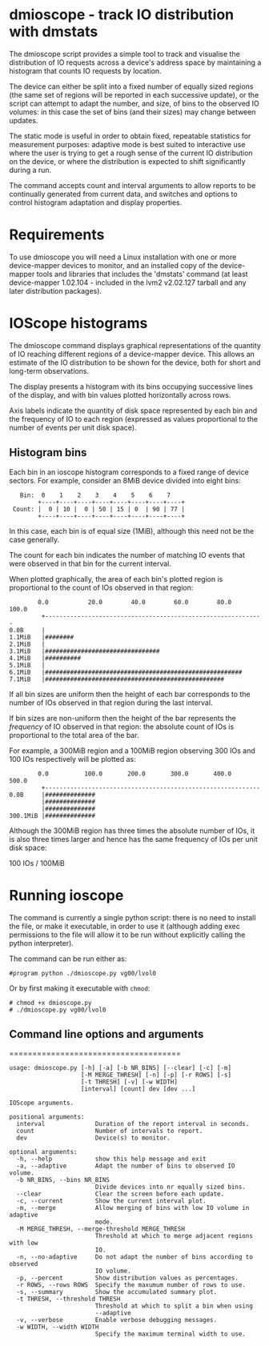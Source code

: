 # dmioscope - track IO distribution with dmstats

The dmioscope script provides a simple tool to track and visualise the
distribution of IO requests across a device's address space by
maintaining a histogram that counts IO requests by location.

The device can either be split into a fixed number of equally sized
regions (the same set of regions will be reported in each successive
update), or the script can attempt to adapt the number, and size, of
bins to the observed IO volumes: in this case the set of bins (and their
sizes) may change between updates.

The static mode is useful in order to obtain fixed, repeatable
statistics for measurement purposes: adaptive mode is best suited to
interactive use where the user is trying to get a rough sense of the
current IO distribution on the device, or where the distribution is
expected to shift significantly during a run.

The command accepts count and interval arguments to allow reports to be
continually generated from current data, and switches and options to
control histogram adaptation and display properties.


# Requirements

To use dmioscope you will need a Linux installation with one or more
device-mapper devices to monitor, and an installed copy of the
device-mapper tools and libraries that includes the 'dmstats' command
(at least device-mapper 1.02.104 - included in the lvm2 v2.02.127
tarball and any later distribution packages).

# IOScope histograms

The dmioscope command displays graphical representations of the quantity
of IO reaching different regions of a device-mapper device. This allows
an estimate of the IO distribution to be shown for the device, both for
short and long-term observations.

The display presents a histogram with its bins occupying successive
lines of the display, and with bin values plotted horizontally across
rows.

Axis labels indicate the quantity of disk space represented by each bin
and the frequency of IO to each region (expressed as values proportional
to the number of events per unit disk space).


## Histogram bins

Each bin in an ioscope histogram corresponds to a fixed range of device
sectors. For example, consider an 8MiB device divided into eight bins:

```
   Bin:  0    1    2    3    4    5    6    7
        +----+----+----+----+----+----+----+----+
 Count: |  0 | 10 |  0 | 50 | 15 | 0  | 90 | 77 |
        +----+----+----+----+----+----+----+----+
```

In this case, each bin is of equal size (1MiB), although this need not
be the case generally.

The count for each bin indicates the number of matching IO events that
were observed in that bin for the current interval.

When plotted graphically, the area of each bin's plotted region is
proportional to the count of IOs observed in that region:

```
        0.0           20.0        40.0        60.0        80.0       100.0
         +-------------------------------------------------------------
0.0B     |
1.1MiB   |########
2.1MiB   |
3.1MiB   |################################
4.1MiB   |##########
5.1MiB   |
6.1MiB   |#######################################################
7.1MiB   |##################################################
```

If all bin sizes are uniform then the height of each bar corresponds to
the number of IOs observed in that region during the last interval.

If bin sizes are non-uniform then the height of the bar represents the
*frequency* of IO observed in that region: the absolute count of IOs is
proportional to the total area of the bar.

For example, a 300MiB region and a 100MiB region observing 300 IOs and
100 IOs respectively will be plotted as:

```
        0.0          100.0       200.0       300.0       400.0       500.0
         +------------------------------------------------------------
0.0B     |##############
         |##############
         |##############
300.1MiB |##############
```

Although the 300MiB region has three times the absolute number of IOs,
it is also three times larger and hence has the same frequency of IOs
per unit disk space:

  100 IOs / 100MiB

# Running ioscope

The command is currently a single python script: there is no need to
install the file, or make it executable, in order to use it (although
adding exec permissions to the file will allow it to be run without
explicitly calling the python interpreter).

The command can be run either as:

```shell
#program python ./dmioscope.py vg00/lvol0
```

Or by first making it executable with `chmod`:

```
# chmod +x dmioscope.py
# ./dmioscope.py vg00/lvol0
```


## Command line options and arguments
=====================================

```
usage: dmioscope.py [-h] [-a] [-b NR_BINS] [--clear] [-c] [-m]
                    [-M MERGE_THRESH] [-n] [-p] [-r ROWS] [-s]
                    [-t THRESH] [-v] [-w WIDTH]
                    [interval] [count] dev [dev ...]

IOScope arguments.

positional arguments:
  interval              Duration of the report interval in seconds.
  count                 Number of intervals to report.
  dev                   Device(s) to monitor.

optional arguments:
  -h, --help            show this help message and exit
  -a, --adaptive        Adapt the number of bins to observed IO volume.
  -b NR_BINS, --bins NR_BINS
                        Divide devices into nr equally sized bins.
  --clear               Clear the screen before each update.
  -c, --current         Show the current interval plot.
  -m, --merge           Allow merging of bins with low IO volume in adaptive
                        mode.
  -M MERGE_THRESH, --merge-threshold MERGE_THRESH
                        Threshold at which to merge adjacent regions with low
                        IO.
  -n, --no-adaptive     Do not adapt the number of bins according to observed
                        IO volume.
  -p, --percent         Show distribution values as percentages.
  -r ROWS, --rows ROWS  Specify the maxumum number of rows to use.
  -s, --summary         Show the accumulated summary plot.
  -t THRESH, --threshold THRESH
                        Threshold at which to split a bin when using
                        --adaptive
  -v, --verbose         Enable verbose debugging messages.
  -w WIDTH, --width WIDTH
                        Specify the maximum terminal width to use.
```

